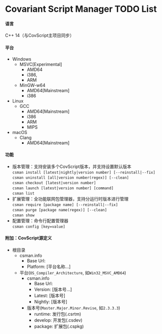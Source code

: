 # Covariant Script Manager TODO List
#### 语言
C++ 14（与CovScript主项目同步）
#### 平台
+ Windows
    + MSVC[Experimental]
        + AMD64
        + i386,
        + ARM
    + MinGW-w64
        + AMD64[Mainstream]
        + i386
+ Linux
    + GCC
        + AMD64[Mainstream]
        + i386
        + ARM
        + MIPS
+ macOS
    + Clang
        + AMD64[Mainstream]
#### 功能
+ 版本管理：支持安装多个CovScript版本，并支持设置默认版本  
`csman install [latest|nightly|version number] [--reinstall|--fix]`  
`csman uninstall [all|version number(regex)] [--clean]`  
`csman checkout [latest|version number]`  
`csman launch [latest|version number] [command]`  
`csman list`
+ 扩展管理：全功能联网包管理器，支持分运行时版本进行管理  
`csman require [package name] [--reinstall|--fix]`  
`csman purge [package name(regex)] [--clean]`  
`csman show`
+ 配置管理：命令行配置管理器  
`csman config [key=value]`
#### 附加：CovScript源定义
+ 根目录
    + csman.info
        + Base Url:
        + Platform: [平台名称...]
    + 平台(`OS_Compiler_Architecture`, 如`Win32_MSVC_AMD64`)
        + csman.info
            + Base Url:
            + Version: [版本号...]
            + Latest: [版本号]
            + Nightly: [版本号]
        + 版本号(`Master.Major.Minor.Revise`, 如`2.3.3.3`)
            + runtime: 发行包(.csrtm)
            + develop: 开发包(.csdev)
            + package: 扩展包(.cspkg)